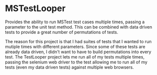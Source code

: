 MSTestLooper
============

Provides the ability to run MSTest test cases multiple times, passing a parameter to the unit test method.  This can be combined with data driven tests to provide a great number of permutations of tests.

The reason for this project is that I had suites of tests that I wanted to run mutiple times with different parameters.  Since some of these tests are already data driven, I didn't want to have to build permutations into every test.  The TestLooper project lets me run all of my tests multiple times, passing the selenium web driver to the test allowing me to run all of my tests (even my data driven tests) against multiple web browsers.